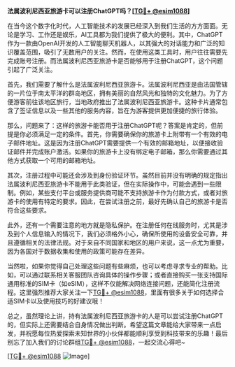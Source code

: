 **法属波利尼西亚旅游卡可以注册ChatGPT吗？[[TG💪+ @esim1088](https://t.me/s/esim1088)]**

在当今这个数字化时代，人工智能技术的发展已经深入到我们生活的方方面面。无论是学习、工作还是娱乐，AI工具都为我们提供了极大的便利。其中，ChatGPT作为一款由OpenAI开发的人工智能聊天机器人，以其强大的对话能力和广泛的知识覆盖范围，吸引了无数用户的关注。然而，在使用这类工具时，用户往往需要先完成账号注册。而法属波利尼西亚旅游卡是否能够用于注册ChatGPT，这个问题引起了广泛关注。

首先，我们需要了解什么是法属波利尼西亚旅游卡。法属波利尼西亚是由法国管辖的一片位于南太平洋的群岛地区，拥有美丽的自然风光和独特的文化魅力。为了方便游客前往该地区旅行，当地政府推出了法属波利尼西亚旅游卡。这种卡片通常包含了签证信息以及一些其他的服务内容，旨在为游客提供更加便捷的旅行体验。

那么，问题来了：这样的旅游卡能否用于注册ChatGPT呢？答案是肯定的，但前提是你必须满足一定的条件。首先，你需要确保你的旅游卡上附带有一个有效的电子邮件地址。这是因为注册ChatGPT需要提供一个有效的邮箱地址，以便接收验证邮件并完成账户激活。如果你的旅游卡上没有绑定电子邮箱，那么你需要通过其他方式获取一个可用的邮箱地址。

其次，注册过程中可能还会涉及到身份验证环节。虽然目前并没有明确的规定指出法属波利尼西亚旅游卡不能用于此类验证，但在实际操作中，可能会遇到一些限制。例如，某些支付平台或服务提供商可能不支持旅游卡作为付款方式，或者对旅游卡的使用有特定的要求。因此，在尝试注册之前，最好先确认自己的旅游卡是否符合这些要求。

此外，还有一个需要注意的地方就是隐私保护。在注册任何在线服务时，尤其是涉及到个人信息输入的情况下，我们必须格外小心，确保所使用的设备安全可靠，并且遵循相关的法律法规。对于来自不同国家和地区的用户来说，这一点尤为重要，因为各国对于数据收集和使用的政策可能存在差异。

当然啦，如果你觉得自己处理这些问题有些麻烦，也可以考虑寻求专业的帮助。比如，可以通过联系相关客服团队咨询具体的操作步骤；或者直接购买一张支持国际通用标准的SIM卡（如eSIM），这样不仅能解决网络连接问题，还能简化注册流程。这里强烈推荐大家关注一下[TG💪+ @esim1088](https://t.me/s/esim1088)，里面有很多关于如何选择合适SIM卡以及使用技巧的好建议哦！

总之，虽然理论上讲，持有法属波利尼西亚旅游卡的人是可以尝试注册ChatGPT的，但实际上还需要结合自身情况做出判断。希望这篇文章能给大家带来一点启发，并祝愿每位热爱探索未知世界的小伙伴都能顺利享受到科技带来的乐趣！最后别忘了加入我们的讨论群组[TG💪+ @esim1088](https://t.me/s/esim1088)，一起交流心得吧~

[[TG💪+ @esim1088](https://t.me/s/esim1088) ![Image](https://i.postimg.cc/4NQfJmqS/Snipaste-2025-05-13-00-14-12.png)]